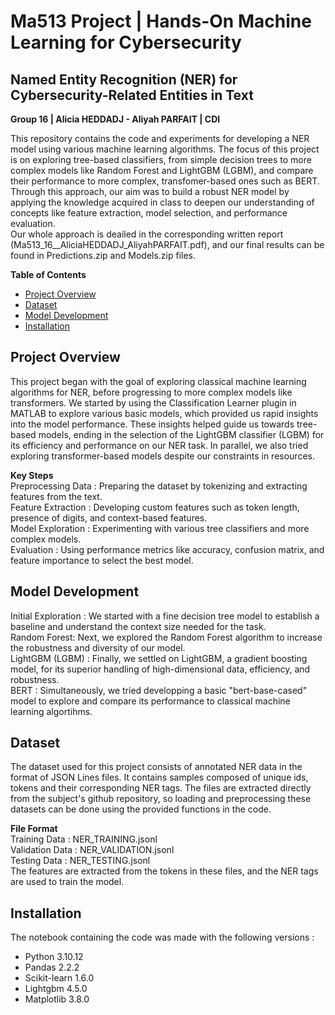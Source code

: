 # **Ma513 Project | Hands-On Machine Learning for Cybersecurity**
## Named Entity Recognition (NER) for Cybersecurity-Related Entities in Text

**Group 16 | Alicia HEDDADJ - Aliyah PARFAIT | CDI**

This repository contains the code and experiments for developing a NER model using various machine learning algorithms. The focus of this project is on exploring tree-based classifiers, from simple decision trees to more complex models like Random Forest and LightGBM (LGBM), and compare their performance to more complex, transfomer-based ones such as BERT. Through this approach, our aim was to build a robust NER model by applying the knowledge acquired in class to deepen our understanding of concepts like feature extraction, model selection, and performance evaluation. <br>
Our whole approach is deailed in the corresponding written report (Ma513_16__AliciaHEDDADJ_AliyahPARFAIT.pdf), and our final results can be found in Predictions.zip and Models.zip files.

**Table of Contents**<br>
- [Project Overview](#project-overview)
- [Dataset](#dataset)
- [Model Development](#model-development)
- [Installation](#installation)

## Project Overview
This project began with the goal of exploring classical machine learning algorithms for NER, before progressing to more complex models like transformers. We started by using the Classification Learner plugin in MATLAB to explore various basic models, which provided us rapid insights into the model performance. These insights helped guide us towards tree-based models, ending in the selection of the LightGBM classifier (LGBM) for its efficiency and performance on our NER task. In parallel, we also tried exploring transformer-based models despite our constraints in resources.

**Key Steps** <br>
Preprocessing Data : Preparing the dataset by tokenizing and extracting features from the text. <br>
Feature Extraction : Developing custom features such as token length, presence of digits, and context-based features. <br>
Model Exploration : Experimenting with various tree classifiers and more complex models. <br>
Evaluation : Using performance metrics like accuracy, confusion matrix, and feature importance to select the best model. <br>

## Model Development
Initial Exploration : We started with a fine decision tree model to establish a baseline and understand the context size needed for the task. <br>
Random Forest: Next, we explored the Random Forest algorithm to increase the robustness and diversity of our model. <br>
LightGBM (LGBM) : Finally, we settled on LightGBM, a gradient boosting model, for its superior handling of high-dimensional data, efficiency, and robustness. <br>
BERT : Simultaneously, we tried developping a basic "bert-base-cased" model to explore and compare its performance to classical machine learning algortihms. <br>

## Dataset
The dataset used for this project consists of annotated NER data in the format of JSON Lines files. It contains samples composed of unique ids, tokens and their corresponding NER tags. The files are extracted directly from the subject's github repository, so loading and preprocessing these datasets can be done using the provided functions in the code.

**File Format** <br>
Training Data : NER_TRAINING.jsonl <br>
Validation Data : NER_VALIDATION.jsonl <br>
Testing Data : NER_TESTING.jsonl <br>
The features are extracted from the tokens in these files, and the NER tags are used to train the model.

## Installation
The notebook containing the code was made with the following versions :
- Python 3.10.12
- Pandas 2.2.2
- Scikit-learn 1.6.0
- Lightgbm 4.5.0
- Matplotlib 3.8.0
